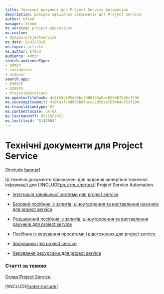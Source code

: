 ```yaml
---
title: Технічні документ для Project Service Automation
description: Добірка офіційних документів для Project Service
author: kfend
manager: kfend
ms.service: project-operations
ms.custom:
- dyn365-projectservice
ms.date: 8/03/2018
ms.topic: article
ms.author: kfend
audience: Admin
search.audienceType:
- admin
- customizer
- enduser
search.app:
- D365CE
- D365PS
- ProjectOperations
ms.openlocfilehash: dc6fb5c195d98bc3808383a8ec059d675d6cff3b
ms.sourcegitcommit: 418fa1fe9d605b8faccc2d5dee1b04b4e753f194
ms.translationtype: HT
ms.contentlocale: uk-UA
ms.lasthandoff: 02/10/2021
ms.locfileid: "5147003"
---
```

# <a name="white-papers-for-project-service"></a>Технічні документи для Project Service

[!include [banner](../includes/psa-now-project-operations.md)]

Ці технічні документи призначені для надання вичерпної технічної інформації для [!INCLUDE[pn_crm_shortest](../includes/pn-crm-shortest.md)] Project Service Automation.

-   [Інтеграція зовнішньої системи для project service](https://go.microsoft.com/fwlink/?LinkId=825445)

-   [Базовий посібник із запитів, ціноутворення та виставлення рахунків для project service](https://go.microsoft.com/fwlink/?LinkId=825241)

-   [Розширений посібник із запитів, ціноутворення та виставлення рахунків для project service](https://go.microsoft.com/fwlink/?LinkId=825242)

-   [Посібник із керування проектами і відстеження для project service](https://go.microsoft.com/fwlink/?LinkId=825243)

-   [Звітування для project service](https://go.microsoft.com/fwlink/?LinkId=825446)

-   [Керування ресурсами для project service](https://go.microsoft.com/fwlink/?LinkId=825244)

### <a name="see-also"></a>Статті за темою
 [Огляд Project Service](../psa/overview.md)


[!INCLUDE[footer-include](../includes/footer-banner.md)]